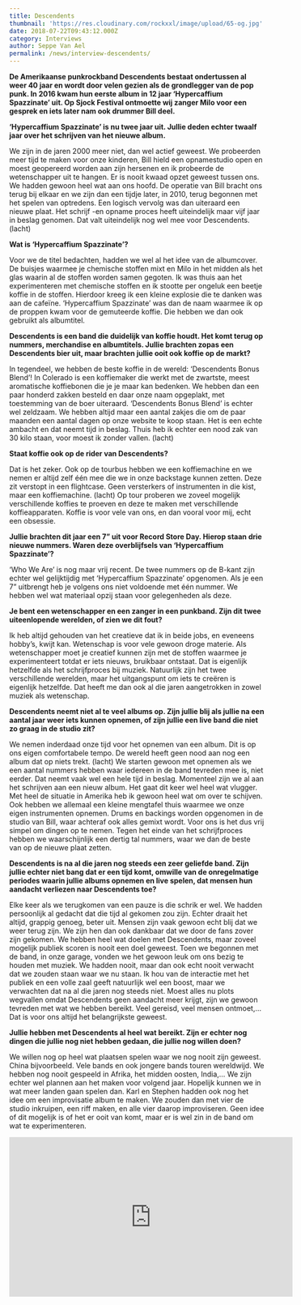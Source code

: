 ```yaml
---
title: Descendents
thumbnail: 'https://res.cloudinary.com/rockxxl/image/upload/65-og.jpg'
date: 2018-07-22T09:43:12.000Z
category: Interviews
author: Seppe Van Ael
permalink: /news/interview-descendents/
---
```

**De Amerikaanse punkrockband Descendents bestaat ondertussen al weer 40 jaar en wordt door velen gezien als de grondlegger van de pop punk. In 2016 kwam hun eerste album in 12 jaar ‘Hypercaffium Spazzinate’ uit. Op Sjock Festival ontmoette wij zanger Milo voor een gesprek en iets later nam ook drummer Bill deel.**

**‘Hypercaffium Spazzinate’ is nu twee jaar uit. Jullie deden echter twaalf jaar over het schrijven van het nieuwe album.** 

We zijn in de jaren 2000 meer niet, dan wel actief geweest. We probeerden meer tijd te maken voor onze kinderen, Bill hield een opnamestudio open en moest geopereerd worden aan zijn hersenen en ik probeerde de wetenschapper uit te hangen. Er is nooit kwaad opzet geweest tussen ons. We hadden gewoon heel wat aan ons hoofd. De operatie van Bill bracht ons terug bij elkaar en we zijn dan een tijdje later, in 2010, terug begonnen met het spelen van optredens. Een logisch vervolg was dan uiteraard een nieuwe plaat. Het schrijf -en opname proces heeft uiteindelijk maar vijf jaar in beslag genomen. Dat valt uiteindelijk nog wel mee voor Descendents. (lacht)

**Wat is ‘Hypercaffium Spazzinate’?**

Voor we de titel bedachten, hadden we wel al het idee van de albumcover. De buisjes waarmee je chemische stoffen mixt en Milo in het midden als het glas waarin al de stoffen worden samen gegoten. Ik was thuis aan het experimenteren met chemische stoffen en ik stootte per ongeluk een beetje koffie in de stoffen. Hierdoor kreeg ik een kleine explosie die te danken was aan de cafeïne. ‘Hypercaffium Spazzinate’ was dan de naam waarmee ik op de proppen kwam voor de gemuteerde koffie. Die hebben we dan ook gebruikt als albumtitel.

**Descendents is een band die duidelijk van koffie houdt. Het komt terug op nummers, merchandise en albumtitels. Jullie brachten zopas een Descendents bier uit, maar brachten jullie ooit ook koffie op de markt?**

In tegendeel, we hebben de beste koffie in de wereld: ‘Descendents Bonus Blend’! In Colerado is een koffiemaker die werkt met de zwartste, meest aromatische koffiebonen die je je maar kan bedenken. We hebben dan een paar honderd zakken besteld en daar onze naam opgeplakt, met toestemming van de boer uiteraard. ‘Descendents Bonus Blend’ is echter wel zeldzaam. We hebben altijd maar een aantal zakjes die om de paar maanden een aantal dagen op onze website te koop staan. Het is een echte ambacht en dat neemt tijd in beslag. Thuis heb ik echter een nood zak van 30 kilo staan, voor moest ik zonder vallen. (lacht)

**Staat koffie ook op de rider van Descendents?**

Dat is het zeker. Ook op de tourbus hebben we een koffiemachine en we nemen er altijd zelf één mee die we in onze backstage kunnen zetten. Deze zit verstopt in een flightcase. Geen versterkers of instrumenten in die kist, maar een koffiemachine. (lacht) Op tour proberen we zoveel mogelijk verschillende koffies te proeven en deze te maken met verschillende koffieapparaten. Koffie is voor vele van ons, en dan vooral voor mij, echt een obsessie.

**Jullie brachten dit jaar een 7” uit voor Record Store Day. Hierop staan drie nieuwe nummers. Waren deze overblijfsels van ‘Hypercaffium Spazzinate’?**

‘Who We Are’ is nog maar vrij recent. De twee nummers op de B-kant zijn echter wel gelijktijdig met ‘Hypercaffium Spazzinate’ opgenomen. Als je een 7” uitbrengt heb je volgens ons niet voldoende met één nummer. We hebben wel wat materiaal opzij staan voor gelegenheden als deze.

**Je bent een wetenschapper en een zanger in een punkband. Zijn dit twee uiteenlopende werelden, of zien we dit fout?**

Ik heb altijd gehouden van het creatieve dat ik in beide jobs, en eveneens hobby’s, kwijt kan. Wetenschap is voor vele gewoon droge materie. Als wetenschapper moet je creatief kunnen zijn met de stoffen waarmee je experimenteert totdat er iets nieuws, bruikbaar ontstaat. Dat is eigenlijk hetzelfde als het schrijfproces bij muziek. Natuurlijk zijn het twee verschillende werelden, maar het uitgangspunt om iets te creëren is eigenlijk hetzelfde. Dat heeft me dan ook al die jaren aangetrokken in zowel muziek als wetenschap.

**Descendents neemt niet al te veel albums op. Zijn jullie blij als jullie na een aantal jaar weer iets kunnen opnemen, of zijn jullie een live band die niet zo graag in de studio zit?**

We nemen inderdaad onze tijd voor het opnemen van een album. Dit is op ons eigen comfortabele tempo. De wereld heeft geen nood aan nog een album dat op niets trekt. (lacht) We starten gewoon met opnemen als we een aantal nummers hebben waar iedereen in de band tevreden mee is, niet eerder. Dat neemt vaak wel een hele tijd in beslag. Momenteel zijn we al aan het schrijven aan een nieuw album. Het gaat dit keer wel heel wat vlugger. Met heel de situatie in Amerika heb ik gewoon heel wat om over te schijven. Ook hebben we allemaal een kleine mengtafel thuis waarmee we onze eigen instrumenten opnemen. Drums en backings worden opgenomen in de studio van Bill, waar achteraf ook alles gemixt wordt. Voor ons is het dus vrij simpel om dingen op te nemen. Tegen het einde van het schrijfproces hebben we waarschijnlijk een dertig tal nummers, waar we dan de beste van op de nieuwe plaat zetten.

**Descendents is na al die jaren nog steeds een zeer geliefde band. Zijn jullie echter niet bang dat er een tijd komt, omwille van de onregelmatige periodes waarin jullie albums opnemen en live spelen, dat mensen hun aandacht verliezen naar Descendents toe?**

Elke keer als we terugkomen van een pauze is die schrik er wel. We hadden persoonlijk al gedacht dat die tijd al gekomen zou zijn. Echter draait het altijd, grappig genoeg, beter uit. Mensen zijn vaak gewoon echt blij dat we weer terug zijn. We zijn hen dan ook dankbaar dat we door de fans zover zijn gekomen. We hebben heel wat doelen met Descendents, maar zoveel mogelijk publiek scoren is nooit een doel geweest. Toen we begonnen met de band, in onze garage, vonden we het gewoon leuk om ons bezig te houden met muziek. We hadden nooit, maar dan ook echt nooit verwacht dat we zouden staan waar we nu staan. Ik hou van de interactie met het publiek en een volle zaal geeft natuurlijk wel een boost, maar we verwachten dat na al die jaren nog steeds niet. Moest alles nu plots wegvallen omdat Descendents geen aandacht meer krijgt, zijn we gewoon tevreden met wat we hebben bereikt. Veel gereisd, veel mensen ontmoet,… Dat is voor ons altijd het belangrijkste geweest.

**Jullie hebben met Descendents al heel wat bereikt. Zijn er echter nog dingen die jullie nog niet hebben gedaan, die jullie nog willen doen?**

We willen nog op heel wat plaatsen spelen waar we nog nooit zijn geweest. China bijvoorbeeld. Vele bands en ook jongere bands touren wereldwijd. We hebben nog nooit gespeeld in Afrika, het midden oosten, India,… We zijn echter wel plannen aan het maken voor volgend jaar. Hopelijk kunnen we in wat meer landen gaan spelen dan. Karl en Stephen hadden ook nog het idee om een improvisatie album te maken. We zouden dan met vier de studio inkruipen, een riff maken, en alle vier daarop improviseren. Geen idee of dit mogelijk is of het er ooit van komt, maar er is wel zin in de band om wat te experimenteren.

<iframe width="560" height="315" src="https://www.youtube.com/embed/NlA3HrmnNGM" frameborder="0" allow="accelerometer; autoplay; encrypted-media; gyroscope; picture-in-picture" allowfullscreen></iframe>
